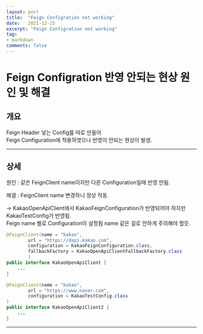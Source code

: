 ```yaml
---
layout: post
title:  "Feign Configration not working"
date:   2021-12-15
excerpt: "Feign Configration not working"
tag:
- markdown 
comments: false
---
```


# Feign Configration 반영 안되는 현상 원인 및 해결


## __개요__
Feign Header 넣는 Config를 따로 만들어  
Feign Configuration에 적용하엿으나 반영이 안되는 현상이 발생.

___

## __상세__
원인 : 같은 FeignClient name이지만 다른 Configuration일때 반영 안됨.  

해결 : FeignClient name 변경하니 정상 작동.

-> KakaoOpenApiClient에서 KakaoFeignConfiguration가 반영되어야 하지만 KakaoTestConfig가 반영됨.  
   Feign name 별로 Configuration이 설정됨 name 같은 걸로 안하게 주의해야 할듯.

``` java
@FeignClient(name = "kakao",
        url = "https://dapi.kakao.com",
        configuration = KakaoFeignConfiguration.class,
        fallbackFactory = KakaoOpenApiClientFallbackFactory.class
        )
public interface KakaoOpenApiClient {
    ...
}
```

``` java
@FeignClient(name = "kakao",
        url = "https://www.naver.com",
        configuration = KakaoTestConfig.class
)
public interface KakaoOpenApiClient2 {
    ...
}
```



___


